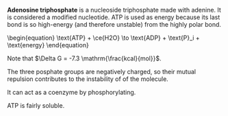 **Adenosine triphosphate** is a nucleoside triphosphate made with adenine. It is considered a modified nucleotide. ATP is used as energy because its last bond is so high-energy (and therefore unstable) from the highly polar bond. 

\begin{equation}
\text{ATP} + \ce{H2O} \to \text{ADP} + \text{P}_i + \text{energy}
\end{equation}

Note that $\Delta G = -7.3 \mathrm{\frac{kcal}{mol}}$.

The three posphate groups are negatively charged, so their mutual repulsion contributes to the instability of of the molecule.

It can act as a coenzyme by phosphorylating.

ATP is fairly soluble.